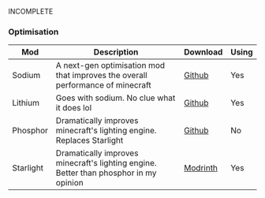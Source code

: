 INCOMPLETE

### Optimisation

| Mod       | Description                                                                           | Download                                                         | Using |
| --------- | ------------------------------------------------------------------------------------- | ---------------------------------------------------------------- | ----- |
| Sodium    | A next-gen optimisation mod that improves the overall performance of minecraft        | [Github](https://github.com/CaffeineMC/sodium-fabric/releases)   | Yes   |
| Lithium   | Goes with sodium. No clue what it does lol                                            | [Github](https://github.com/CaffeineMC/lithium-fabric/releases)  | Yes   |
| Phosphor  | Dramatically improves minecraft's lighting engine. Replaces Starlight                 | [Github](https://github.com/CaffeineMC/phosphor-fabric/releases) | No    |
| Starlight | Dramatically improves minecraft's lighting engine. Better than phosphor in my opinion | [Modrinth](https://modrinth.com/mod/starlight/versions)          | Yes   |
